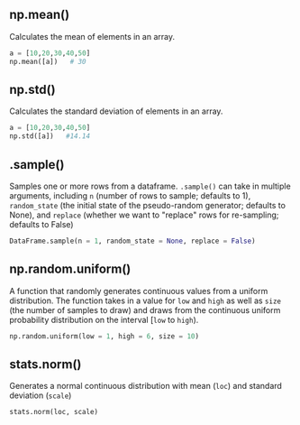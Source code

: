 ## np.mean() 
Calculates the mean of elements in an array.

```python
a = [10,20,30,40,50]
np.mean([a])   # 30
```

## np.std() 
Calculates the standard deviation of elements in an array.

```python
a = [10,20,30,40,50]
np.std([a])   #14.14
```

## .sample()
Samples one or more rows from a dataframe. `.sample()` can take in multiple arguments, including `n` (number of rows to sample; defaults to 1), `random_state` (the initial state of the pseudo-random generator; defaults to None), and `replace` (whether we want to "replace" rows for re-sampling; defaults to False)

```python
DataFrame.sample(n = 1, random_state = None, replace = False)
```

## np.random.uniform()
A function that randomly generates continuous values from a uniform distribution. The function takes in a value for `low` and `high` as well as `size` (the number of samples to draw) and draws from the continuous uniform probability distribution on the interval [`low` to `high`). 

```python
np.random.uniform(low = 1, high = 6, size = 10)
```

## stats.norm()
Generates a normal continuous distribution with mean (`loc`) and standard deviation (`scale`)

```python
stats.norm(loc, scale)
```
